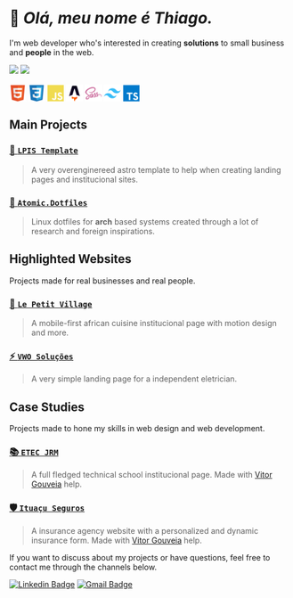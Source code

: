 # 👋 *Olá, meu nome é Thiago.*

I'm web developer who's interested in creating **solutions** to small business and **people** in the web.

<div>
 <a href="https://github.com/ThiagoThalisson/"></a>
 <img height="180em" src="https://github-readme-stats.vercel.app/api?username=ThiagoThalisson&show_icons=true&theme=dark&include_all_commits=true&hide_border=true&count_private=true"/>
 <img height="180em" src="https://github-readme-stats.vercel.app/api/top-langs/?username=ThiagoThalisson&layout=compact&langs_count=16&hide_border=true&theme=dark"/>
</div>

<div style="display: inline"><br>
 <img align="center" alt="HTML5" height="30" width="30" src="https://raw.githubusercontent.com/devicons/devicon/master/icons/html5/html5-original.svg">
 <img align="center" alt="CSS3" height="30" width="30" src="https://raw.githubusercontent.com/devicons/devicon/master/icons/css3/css3-original.svg">
 <img align="center" alt="JS" height="30" width="30" src="https://raw.githubusercontent.com/devicons/devicon/master/icons/javascript/javascript-plain.svg">
 <img align="center" alt="JS" height="30" width="30" src="https://raw.githubusercontent.com/devicons/devicon/develop/icons/astro/astro-original.svg">
 <img align="center" alt="SASS" height="30" width="30" src="https://raw.githubusercontent.com/devicons/devicon/master/icons/sass/sass-original.svg">
 <img align="center" alt="TailWindCSS" height="30" width="30" src="https://raw.githubusercontent.com/devicons/devicon/master/icons/tailwindcss/tailwindcss-original.svg">
 <img align="center" alt="TS" height="30" width="30" src="https://raw.githubusercontent.com/devicons/devicon/master/icons/typescript/typescript-plain.svg">
 </div>
 
## Main Projects
### [🧬 `LPIS Template`](https://github.com/ThiagoThalisson/LPISTemplate)
> A very overenginereed astro template to help when creating landing pages and institucional sites. 
### [💎 `Atomic.Dotfiles`](https://gitlab.com/atfpersonalfiles/atomic.dotfiles)
> Linux dotfiles for **arch** based systems created through a lot of research and foreign inspirations.

## Highlighted Websites
Projects made for real businesses and real people.
### [🦐 `Le Petit Village`](https://lepetitvillage.com.br/)
> A mobile-first african cuisine institucional page with motion design and more.
### [⚡ `VWO Soluções`](https://www.vwosolucoes.com/)
> A very simple landing page for a independent eletrician.

## Case Studies
Projects made to hone my skills in web design and web development.
### [📚 `ETEC JRM`](https://etec-jrm.vercel.app/)
> A full fledged technical school institucional page. Made with [Vitor Gouveia](https://github.com/VitorGouveia) help.
### [🛡️ `Ituaçu Seguros`](https://ituacu-seguros.vercel.app/)
> A insurance agency website with a personalized and dynamic insurance form. Made with [Vitor Gouveia](https://github.com/VitorGouveia) help.

If you want to discuss about my projects or have questions, feel free to contact me through the channels below.

[![Linkedin Badge](https://img.shields.io/badge/-Thiago%20Thalisson-EF4444?style=flat-square&logo=Linkedin&logoColor=white&link=https://www.linkedin.com/in/thiago-thalisson-lisboa)](https://www.linkedin.com/in/thiago-thalisson-lisboa/)
[![Gmail Badge](https://img.shields.io/badge/-thiago--dev--contato.system279@8alias.com-EF4444?style=flat-square&logo=Gmail&logoColor=white&link=thiago-dev-contato.system279@8alias.com)](mailto:thiago-dev-contato.system279@8alias.com)
